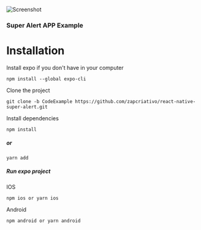 ![Screenshot](https://i.imgur.com/LGauwG0.png)

### Super Alert APP Example

# Installation
Install expo if you don't have in your computer
```
npm install --global expo-cli
```
Clone the project 
```
git clone -b CodeExample https://github.com/zapcriativo/react-native-super-alert.git 
```
Install dependencies
```
npm install
```
##### or
```
yarn add
```
##### Run expo project
IOS
```
npm ios or yarn ios
```
Android
```
npm android or yarn android
```